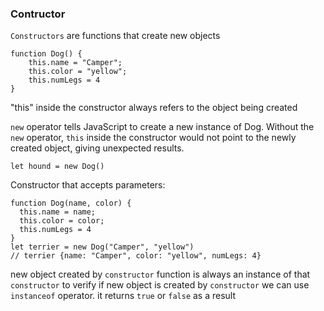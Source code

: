 ### Contructor 
`Constructors` are functions that create new objects

```
function Dog() {
    this.name = "Camper";
    this.color = "yellow";
    this.numLegs = 4
}
```
"this" inside the constructor always refers to the object being created

`new` operator tells JavaScript to create a new instance of Dog. Without the `new` operator, `this` inside the constructor would not point to the newly created object, giving unexpected results.
```
let hound = new Dog()
```

Constructor that accepts parameters:
```
function Dog(name, color) {
  this.name = name;
  this.color = color;
  this.numLegs = 4
}
let terrier = new Dog("Camper", "yellow")
// terrier {name: "Camper", color: "yellow", numLegs: 4}
```
new object created by `constructor` function is always an instance of that `constructor`
to verify if new object is created by `constructor` we can use `instanceof` operator. it returns `true` or `false` as a result
```
